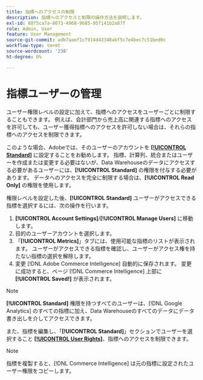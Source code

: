 ```yaml
---
title: 指標へのアクセスの制限
description: 指標へのアクセスと制限の操作方法を説明します。
exl-id: 88f5ca7a-8073-4968-9685-95f141b2a87f
role: Admin, User
feature: User Management
source-git-commit: adb7aaef1cf914d43348abf5c7e4bec7c51bed0c
workflow-type: tm+mt
source-wordcount: '238'
ht-degree: 0%

---
```


# 指標ユーザーの管理

ユーザー権限レベルの設定に加えて、指標へのアクセスをユーザーごとに制限することもできます。 例えば、会計部門から売上高に関連する指標へのアクセスを許可しても、ユーザー獲得指標へのアクセスを許可しない場合は、それらの指標へのアクセスを制限できます。

このような場合、Adobeでは、そのユーザーのアカウントを **[[!UICONTROL Standard]](../../administrator/user-management/user-management.md)** に設定することをお勧めします。 指標、計算列、統合またはユーザーを作成または変更する必要はないが、Data Warehouseのデータにアクセスする必要があるユーザーには、**[!UICONTROL Standard]** の権限を付与する必要があります。 データへのアクセスを完全に制限する場合は、**[!UICONTROL Read Only]** の権限を使用します。

権限レベルを設定した後、**[!UICONTROL Standard]** ユーザーがアクセスできる指標を選択するには、次の操作を行います。

1. **[!UICONTROL Account Settings]**/**[!UICONTROL Manage Users]** に移動します。
1. 目的のユーザーアカウントを選択します。
1. 「**[!UICONTROL Metrics]**」タブには、使用可能な指標のリストが表示されます。 ユーザーがアクセスできる指標を確認し、ユーザーがアクセス権を持たない指標の選択を解除します。
1. 変更 [!DNL Adobe Commerce Intelligence] 自動的に保存されます。 変更に成功すると、ページ [!DNL Commerce Intelligence] 上部に **[!UICONTROL Saved!]** が表示されます。

>[!NOTE]
>
>**[!UICONTROL Standard]** 権限を持つすべてのユーザーは、[!DNL Google Analytics] のすべての指標に加え、Data Warehouseのすべてのデータにデータ書き出しを介してアクセスできます。

また、指標を編集し、「**[!UICONTROL Standard]**」セクションでユーザーを選択すること **[[!UICONTROL User Rights]](../../data-user/reports/ess-manage-data-metrics.md)**、指標へのアクセスを制限できます。

>[!NOTE]
>
>指標を複製すると、[!DNL Commerce Intelligence] は元の指標に設定されたユーザー権限をコピーします。
